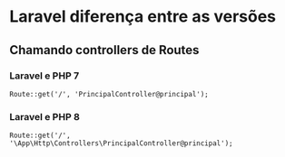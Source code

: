 # Laravel diferença entre as versões



## Chamando controllers de Routes



### Laravel e PHP 7

```
Route::get('/', 'PrincipalController@principal');
```

### Laravel e PHP 8

```
Route::get('/', '\App\Http\Controllers\PrincipalController@principal');
```

